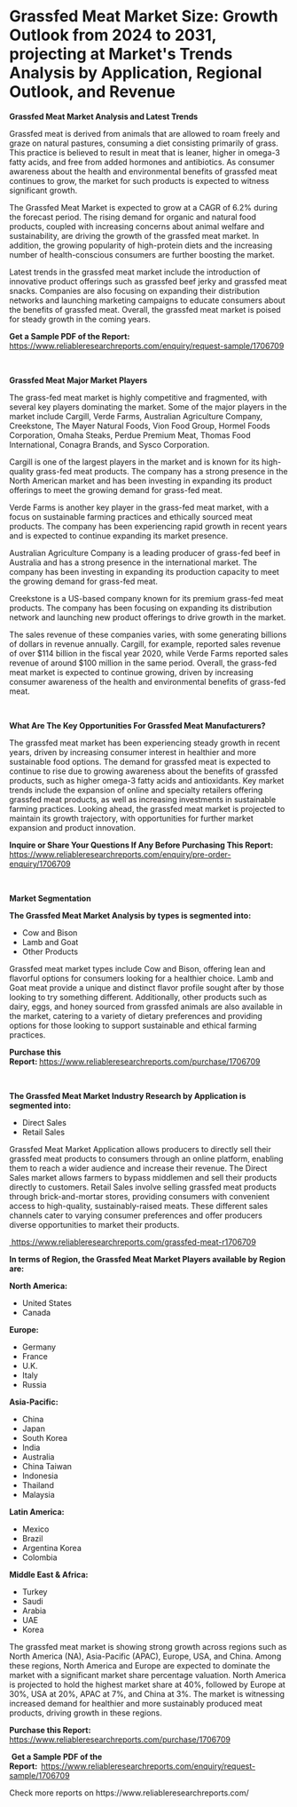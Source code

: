 <p><h1>Grassfed Meat Market Size: Growth Outlook from 2024 to 2031, projecting at Market's Trends Analysis by Application, Regional Outlook, and Revenue</h1></p><p><strong>Grassfed Meat Market Analysis and Latest Trends</strong></p>
<p><p>Grassfed meat is derived from animals that are allowed to roam freely and graze on natural pastures, consuming a diet consisting primarily of grass. This practice is believed to result in meat that is leaner, higher in omega-3 fatty acids, and free from added hormones and antibiotics. As consumer awareness about the health and environmental benefits of grassfed meat continues to grow, the market for such products is expected to witness significant growth.</p><p>The Grassfed Meat Market is expected to grow at a CAGR of 6.2% during the forecast period. The rising demand for organic and natural food products, coupled with increasing concerns about animal welfare and sustainability, are driving the growth of the grassfed meat market. In addition, the growing popularity of high-protein diets and the increasing number of health-conscious consumers are further boosting the market.</p><p>Latest trends in the grassfed meat market include the introduction of innovative product offerings such as grassfed beef jerky and grassfed meat snacks. Companies are also focusing on expanding their distribution networks and launching marketing campaigns to educate consumers about the benefits of grassfed meat. Overall, the grassfed meat market is poised for steady growth in the coming years.</p></p>
<p><strong>Get a Sample PDF of the Report:&nbsp;</strong> <a href="https://www.reliableresearchreports.com/enquiry/request-sample/1706709">https://www.reliableresearchreports.com/enquiry/request-sample/1706709</a></p>
<p>&nbsp;</p>
<p><strong>Grassfed Meat Major Market Players</strong></p>
<p><p>The grass-fed meat market is highly competitive and fragmented, with several key players dominating the market. Some of the major players in the market include Cargill, Verde Farms, Australian Agriculture Company, Creekstone, The Mayer Natural Foods, Vion Food Group, Hormel Foods Corporation, Omaha Steaks, Perdue Premium Meat, Thomas Food International, Conagra Brands, and Sysco Corporation.</p><p>Cargill is one of the largest players in the market and is known for its high-quality grass-fed meat products. The company has a strong presence in the North American market and has been investing in expanding its product offerings to meet the growing demand for grass-fed meat.</p><p>Verde Farms is another key player in the grass-fed meat market, with a focus on sustainable farming practices and ethically sourced meat products. The company has been experiencing rapid growth in recent years and is expected to continue expanding its market presence.</p><p>Australian Agriculture Company is a leading producer of grass-fed beef in Australia and has a strong presence in the international market. The company has been investing in expanding its production capacity to meet the growing demand for grass-fed meat.</p><p>Creekstone is a US-based company known for its premium grass-fed meat products. The company has been focusing on expanding its distribution network and launching new product offerings to drive growth in the market.</p><p>The sales revenue of these companies varies, with some generating billions of dollars in revenue annually. Cargill, for example, reported sales revenue of over $114 billion in the fiscal year 2020, while Verde Farms reported sales revenue of around $100 million in the same period. Overall, the grass-fed meat market is expected to continue growing, driven by increasing consumer awareness of the health and environmental benefits of grass-fed meat.</p></p>
<p>&nbsp;</p>
<p><strong>What Are The Key Opportunities For Grassfed Meat Manufacturers?</strong></p>
<p><p>The grassfed meat market has been experiencing steady growth in recent years, driven by increasing consumer interest in healthier and more sustainable food options. The demand for grassfed meat is expected to continue to rise due to growing awareness about the benefits of grassfed products, such as higher omega-3 fatty acids and antioxidants. Key market trends include the expansion of online and specialty retailers offering grassfed meat products, as well as increasing investments in sustainable farming practices. Looking ahead, the grassfed meat market is projected to maintain its growth trajectory, with opportunities for further market expansion and product innovation.</p></p>
<p><strong>Inquire or Share Your Questions If Any Before Purchasing This Report:</strong> <a href="https://www.reliableresearchreports.com/enquiry/pre-order-enquiry/1706709">https://www.reliableresearchreports.com/enquiry/pre-order-enquiry/1706709</a></p>
<p>&nbsp;</p>
<p><strong>Market Segmentation</strong></p>
<p><strong>The Grassfed Meat Market Analysis by types is segmented into:</strong></p>
<p><ul><li>Cow and Bison</li><li>Lamb and Goat</li><li>Other Products</li></ul></p>
<p><p>Grassfed meat market types include Cow and Bison, offering lean and flavorful options for consumers looking for a healthier choice. Lamb and Goat meat provide a unique and distinct flavor profile sought after by those looking to try something different. Additionally, other products such as dairy, eggs, and honey sourced from grassfed animals are also available in the market, catering to a variety of dietary preferences and providing options for those looking to support sustainable and ethical farming practices.</p></p>
<p><strong>Purchase this Report:&nbsp;</strong><a href="https://www.reliableresearchreports.com/purchase/1706709">https://www.reliableresearchreports.com/purchase/1706709</a></p>
<p>&nbsp;</p>
<p><strong>The Grassfed Meat Market Industry Research by Application is segmented into:</strong></p>
<p><ul><li>Direct Sales</li><li>Retail Sales</li></ul></p>
<p><p>Grassfed Meat Market Application allows producers to directly sell their grassfed meat products to consumers through an online platform, enabling them to reach a wider audience and increase their revenue. The Direct Sales market allows farmers to bypass middlemen and sell their products directly to customers. Retail Sales involve selling grassfed meat products through brick-and-mortar stores, providing consumers with convenient access to high-quality, sustainably-raised meats. These different sales channels cater to varying consumer preferences and offer producers diverse opportunities to market their products.</p></p>
<p><a href="https://www.reliableresearchreports.com/grassfed-meat-r1706709">&nbsp;https://www.reliableresearchreports.com/grassfed-meat-r1706709</a></p>
<p><strong>In terms of Region, the Grassfed Meat Market Players available by Region are:</strong></p>
<p>
    <p> <strong> North America: </strong>
        <ul>
            <li>United States</li>
            <li>Canada</li>
        </ul>
        </p> 
    <p> <strong> Europe: </strong>
        <ul>
            <li>Germany</li>
            <li>France</li>
            <li>U.K.</li>
            <li>Italy</li>
            <li>Russia</li>
        </ul>
        </p> 
    <p> <strong> Asia-Pacific: </strong>
        <ul>
            <li>China</li>
            <li>Japan</li>
            <li>South Korea</li>
            <li>India</li>
            <li>Australia</li>
            <li>China Taiwan</li>
            <li>Indonesia</li>
            <li>Thailand</li>
            <li>Malaysia</li>
        </ul>
        </p> 
    <p> <strong> Latin America: </strong>
        <ul>
            <li>Mexico</li>
            <li>Brazil</li>
            <li>Argentina Korea</li>
            <li>Colombia</li>
        </ul>
        </p> 
    <p> <strong> Middle East & Africa: </strong>
        <ul>
            <li>Turkey</li>
            <li>Saudi</li>
            <li>Arabia</li>
            <li>UAE</li>
            <li>Korea</li>
        </ul>
    </p>
    </p>
<p><p>The grassfed meat market is showing strong growth across regions such as North America (NA), Asia-Pacific (APAC), Europe, USA, and China. Among these regions, North America and Europe are expected to dominate the market with a significant market share percentage valuation. North America is projected to hold the highest market share at 40%, followed by Europe at 30%, USA at 20%, APAC at 7%, and China at 3%. The market is witnessing increased demand for healthier and more sustainably produced meat products, driving growth in these regions.</p></p>
<p><strong>Purchase this Report: </strong><a href="https://www.reliableresearchreports.com/purchase/1706709">https://www.reliableresearchreports.com/purchase/1706709</a></p>
<p>&nbsp;<strong>Get a Sample PDF of the Report:&nbsp;&nbsp;</strong><a href="https://www.reliableresearchreports.com/enquiry/request-sample/1706709">https://www.reliableresearchreports.com/enquiry/request-sample/1706709</a></p>
<p><strong></strong></p>
<p>Check more reports on https://www.reliableresearchreports.com/</p>